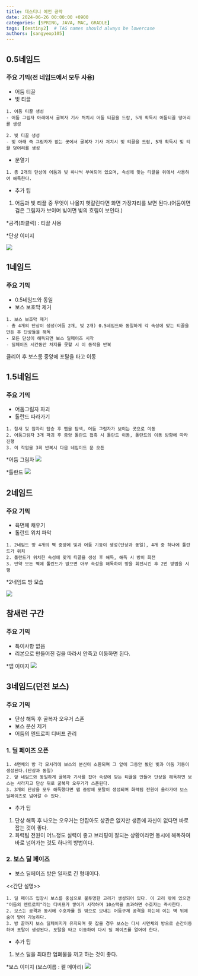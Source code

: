 ```yaml
---
title: 데스티니 예언 공략
date: 2024-06-26 00:00:00 +0900
categories: [SPRING, JAVA, MAC, GRADLE]
tags: [destiny2]  # TAG names should always be lowercase
authors: [sangyeop105]
---
```


## 0.5네임드

### 주요 기믹(전 네임드에서 모두 사용)
- 어둠 티끌
- 빛 티끌

```
1. 어둠 티끌 생성
- 어둠 그림자 아래에서 굴복자 기사 처치시 어둠 티끌을 드랍, 5개 획득시 어둠티끌 덩어리를 생성

2. 빛 티끌 생성
- 빛 아래 즉 그림자가 없는 곳에서 굴복자 기사 처치시 빛 티끌을 드랍, 5개 획득시 빛 티끌 덩어리를 생성
```
- 문열기

```
1. 총 2개의 단상에 어둠과 빛 하나씩 부여되어 있으며, 속성에 맞는 티끌을 위에서 사용하여 해독한다. 
```
* 추가 팁
1. 어둠과 빛 티끌 중 무엇이 나올지 헷갈린다면 화면 가장자리를 보면 된다.(어둠이면 검은 그림자가 보이며 빛이면 빛의 흐림이 보인다.)

*공격(좌클릭) : 티끌 사용

*단상 이미지

![](https://img1.daumcdn.net/thumb/R1280x0/?scode=mtistory2&fname=https%3A%2F%2Fblog.kakaocdn.net%2Fdn%2FcNFrEK%2FbtsIboyd6bi%2FqIcv5k3yfm99QVcv6lSuAK%2Fimg.jpg)


## 1네임드

### 주요 기믹
- 0.5네임드와 동일
- 보스 보호막 제거

```
1. 보스 보호막 제거
- 총 4개의 단상이 생성(어둠 2개, 빛 2개) 0.5네임드와 동일하게 각 속성에 맞는 티끌을 만든 후 단상들을 해독
- 모든 단상이 해독되면 보스 딜페이즈 시작
- 딜페이즈 시간동안 처지를 못할 시 이 동작을 반복
```
클리어 후 보스룸 중앙에 포탈을 타고 이동

## 1.5네임드

### 주요 기믹
- 어둠그림자 파괴
- 톨란드 따라가기

```
1. 참새 및 잠자리 탑승 후 맵을 탐색, 어둠 그림자가 보이는 곳으로 이동
2. 어둠그림자 3개 파괴 후 중앙 톨란드 접촉 시 톨란드 이동, 톨란드의 이동 방향에 따라 진행
3. 이 작업을 3회 반복시 다음 네임이드 문 오픈
```

*어둠 그림자
![](https://img1.daumcdn.net/thumb/R1280x0/?scode=mtistory2&fname=https%3A%2F%2Fblog.kakaocdn.net%2Fdn%2FdmSD3u%2FbtsIbkwhydF%2FELKHivT5UAIkI1kWZcCJxK%2Fimg.png)

*톨란드
![](https://img1.daumcdn.net/thumb/R1280x0/?scode=mtistory2&fname=https%3A%2F%2Fblog.kakaocdn.net%2Fdn%2Fnlakn%2FbtsIcSLOB6j%2FjK7W9O7bja9rGHLl3IGiq1%2Fimg.png)

## 2네임드

### 주요 기믹
- 육면체 채우기
- 톨란드 위치 파악

```
1. 2네임드 방 4개의 벽 중앙에 빛과 어둠 기둥이 생성(단상과 동일), 4개 중 하나에 톨란드가 위치
2. 톨란드가 위치한 속성에 맞게 티끌을 생성 후 해독, 해독 시 방이 회전
3. 만약 모든 벽에 톨란드가 없으면 아무 속성을 해독하여 방을 회전시킨 후 2번 방법을 시행
```
*2네임드 방 모습

![](https://img1.daumcdn.net/thumb/R1280x0/?scode=mtistory2&fname=https%3A%2F%2Fblog.kakaocdn.net%2Fdn%2FcH0fgg%2FbtsIcRsDcAI%2FMTesCCFiIp58Ff3gUoM3dk%2Fimg.webp)

## 참새런 구간

### 주요 기믹
- 특이사항 없음
- 리본으로 만들어진 길을 따라서 안죽고 이동하면 된다.

*맵 이미지
![](https://img1.daumcdn.net/thumb/R1280x0/?scode=mtistory2&fname=https%3A%2F%2Fblog.kakaocdn.net%2Fdn%2Fdu0iHh%2FbtsIbpYvUll%2FIYIWDCHOgD5mkHk3zotPGK%2Fimg.webp)

## 3네임드(던전 보스)

### 주요 기믹
- 단상 해독 후 굴복자 오우거 스폰
- 보스 분신 제거
- 어둠의 엔드로피 디버프 관리

### 1. 딜 페이즈 오픈

```
1. 4면체의 방 각 모서리에 보스의 분신이 소환되며 그 앞에 그동안 봤던 빛과 어둠 기둥이 생성된다.(단상과 동일)
2. 앞 네임드와 동일하게 굴복자 기사를 잡아 속성에 맞는 티끌을 만들어 단상을 해독하면 보스는 사라지고 단상 뒤로 굴복자 오우거가 스폰된다.
3. 3개의 단상을 모두 해독했다면 맵 중앙에 포탈이 생성되며 화력팀 전원이 올라가야 보스 딜페이즈로 넘어갈 수 있다.
```
* 추가 팁
1. 단상 해독 후 나오는 오우거는 안잡아도 상관은 없지만 생존에 자신이 없다면 바로 잡는 것이 좋다.
2. 화력팀 전원이 어느정도 실력이 좋고 브리핑이 잘되는 상황이라면 동시에 해독하여 바로 넘어가는 것도 하나의 방법이다.


### 2. 보스 딜 페이즈

- 보스 딜페이즈 방은 일자로 긴 형태이다.

<<간단 설명>>

```
1. 딜 페이즈 입장시 보스를 중심으로 불투명한 고리가 생성되어 있다. 이 고리 밖에 있으면 "어둠의 엔트로피"라는 디버프가 쌓이기 시작하며 10스택을 초과하면 수호자는 즉사한다.
2. 보스는 공격과 동시에 수호자를 원 밖으로 보내는 어둠구체 공격을 하는데 이는 벽 뒤에 숨어 방어 가능하다.
3. 방 끝까지 보스 딜페이지가 유지되며 못 잡을 경우 보스는 다시 사면체의 방으로 순간이동하며 포탈이 생성된다. 포탈을 타고 이동하여 다시 딜 페이즈를 열어야 한다.
```
* 추가 팁
1. 보스 딜을 최대한 엄폐물을 끼고 하는 것이 좋다.

*보스 이미지 (보스이름 : 켈 메아리)
![](https://img1.daumcdn.net/thumb/R1280x0/?scode=mtistory2&fname=https%3A%2F%2Fblog.kakaocdn.net%2Fdn%2FblxkL5%2FbtsIdIBOJcX%2FkJbUcCLzX1eJquk70JpkC0%2Fimg.webp)
